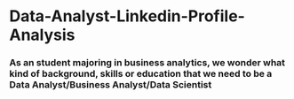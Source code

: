 # Data-Analyst-Linkedin-Profile-Analysis

### As an student majoring in business analytics, we wonder what kind of background, skills or education that we need to be a Data Analyst/Business Analyst/Data Scientist
